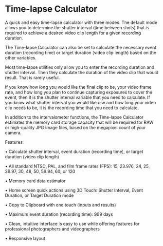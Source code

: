 # Time-lapse Calculator
A quick and easy time-lapse calculator with three modes. The default mode allows you to determine the shutter interval (time between shots) that is required to achieve a desired video clip length for a given recording duration.

The Time-lapse Calculator can also be set to calculate the necessary event duration (recording time) or target duration (video clip length) based on the other variables.

Most time-lapse utilities only allow you to enter the recording duration and shutter interval. Then they calculate the duration of the video clip that would result. That is rarely useful.

If you know how long you would like the final clip to be, your video frame rate, and how long you plan to continue capturing exposures to cover the event, then it is the shutter interval variable that you need to calculate. If you know what shutter interval you would like use and how long your video clip needs to be, it is the recording time that you need to calculate.

In addition to the intervalometer functions, the Time-lapse Calculator estimates the memory card storage capacity that will be required for RAW or high-quality JPG image files, based on the megapixel count of your camera.

Features:

• Calculate shutter interval, event duration (recording time), or target duration (video clip length)

• All standard NTSC, PAL, and film frame rates (FPS): 15, 23.976, 24, 25, 29.97, 30, 48, 50, 59.94, 60, or 120

• Memory card data estimator

• Home screen quick actions using 3D Touch: Shutter Interval, Event Duration, or Target Duration mode

• Copy to Clipboard with one touch (inputs and results)

• Maximum event duration (recording time): 999 days

• Clean, intuitive interface is easy to use while offering features for professional photographers and videographers

• Responsive layout

